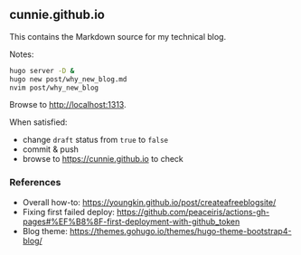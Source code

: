 ## cunnie.github.io

This contains the Markdown source for my technical blog.

Notes:

```bash
hugo server -D &
hugo new post/why_new_blog.md
nvim post/why_new_blog
```

Browse to <http://localhost:1313>.

When satisfied:

- change `draft` status from `true` to `false`
- commit & push
- browse to <https://cunnie.github.io> to check

### References

- Overall how-to: <https://youngkin.github.io/post/createafreeblogsite/>
- Fixing first failed deploy: <https://github.com/peaceiris/actions-gh-pages#%EF%B8%8F-first-deployment-with-github_token>
- Blog theme: <https://themes.gohugo.io/themes/hugo-theme-bootstrap4-blog/>
